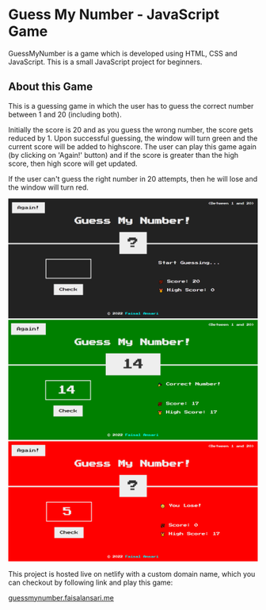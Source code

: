 # Guess My Number - JavaScript Game

GuessMyNumber is a game which is developed using HTML, CSS and JavaScript. This is a small JavaScript project for beginners.

## About this Game

This is a guessing game in which the user has to guess the correct number between 1 and 20 (including both).

Initially the score is 20 and as you guess the wrong number, the score gets reduced by 1. Upon successful guessing, the window will turn green and the current score will be added to highscore. The user can play this game again (by clicking on 'Again!' button) and if the score is greater than the high score, then high score will get updated.

If the user can't guess the right number in 20 attempts, then he will lose and the window will turn red.

![App Screenshot](./img/Screenshot_1.png)
![App Screenshot](./img/Screenshot_2.png)
![App Screenshot](./img/Screenshot_3.png)

This project is hosted live on netlify with a custom domain name, which you can checkout by following link and play this game:

[guessmynumber.faisalansari.me](https://guessmynumber.faisalansari.me/)
